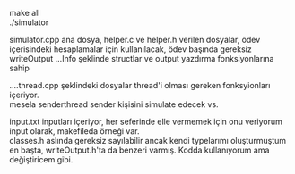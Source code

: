 make all  
./simulator  

simulator.cpp ana dosya, 
helper.c ve helper.h verilen dosyalar, ödev içerisindeki hesaplamalar için kullanılacak, ödev başında gereksiz   
writeOutput ...Info şeklinde structlar ve output yazdırma fonksiyonlarına sahip  


....thread.cpp şeklindeki dosyalar thread'i olması gereken fonksyionları içeriyor.  
mesela senderthread sender kişisini simulate edecek vs.  

input.txt inputları içeriyor, her seferinde elle vermemek için onu veriyorum input olarak, makefileda örneği var.  
classes.h aslında gereksiz sayılabilir ancak kendi typelarımı oluşturmuştum en başta, writeOutput.h'ta da benzeri varmış. Kodda kullanıyorum ama değiştiricem gibi.  

